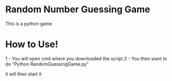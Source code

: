 # Random Number Guessing Game
This is a python game

# How to Use!
1 - You will open cmd where you downloaded the script
2 - You then want to do "Python RandomGuessingGame.py"

it will then start it

